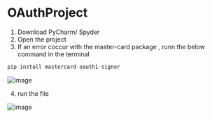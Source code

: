 # OAuthProject

1. Download PyCharm/ Spyder
2. Open the project
3. If an error coccur with the master-card package , runn the below command in the terminal

```python
pip install mastercard-oauth1-signer
```

 ![image](https://user-images.githubusercontent.com/42572566/175645306-d71a4220-d22c-461f-b7ea-0610b1f5916b.png)

4. run the file

![image](https://user-images.githubusercontent.com/42572566/175645879-adaf2a3e-8dca-45a7-aa30-58f4c9630ece.png)
